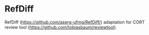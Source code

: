 # RefDiff
RefDiff (https://github.com/aserg-ufmg/RefDiff/) adaptation for CORT review tool (https://github.com/tobiasbaum/reviewtool).
